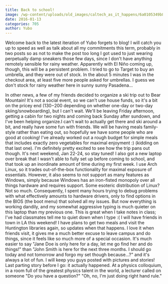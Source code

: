 ```yaml
---
title: Back to school!
image: /wp-content/uploads/old_images/caltech_as_it_happens/6a0105349b8251970b01b8d1904e80970c.jpg
date: 2016-01-13
categories: 705
author: Yubo
---
```


Welcome back to the latest iteration of Yubo forgets to blog! I will catch you up to speed as well as talk about all my commitments this term, probably in two posts so as not to make the post too long
I got used to just wearing perpetually damp sneakers those few days, since I don't have anything remotely sensible for rainy weather. Apparently with El Niño coming up, though, this will be a persistent problem. I tried to go to Target to buy an umbrella, and they were out of stock. In the about 5 minutes I was in the checkout area, at least five more people asked for umbrellas. I guess we don't stock for rainy weather here in sunny sunny Pasadena...

In other news, a few of my friends decided to organize a ski trip out to Bear Mountain! It's not a social event, so we can't use house funds, so it's a bit on the pricey end ($130-$200 depending on whether one-day or two-day skiing/snowboarding), but I can't wait. We'll be leaving Friday afternoon, getting a cabin for two nights and coming back Sunday after sundown, and I've been helping organize.I can't wait to actually get there and ski around a bit, and really have some fun with friends. We will be having meals family-style rather than eating out, so hopefully we have some people who are good at cooking! I've already worked out a rough budget for simple meals that includes exactly zero vegetables for maximal enjoyment :) (kidding on that last one). I'm definitely pretty excited to see how the trip pans out though. It's next weekend, Jan 22-24, so stay tuned!
I also got a new laptop over break that I wasn't able to fully set up before coming to school, and that took up an inordinate amount of time during my first week. I use Arch Linux, so it trades out-of-the-box functionality for maximal exposure of essentials. However, it also seems to not support as many features as Windows, simply because Windows has an iron-fisted monopoly over all things hardware and requires support. Some esoteric distribution of Linux? Not so much. Consequently, I spent many hours trying to debug problems with what effectively amounts to hardware drivers, only to find options in the BIOS (the boot menu) that solved all my issues. But now everything is working dandily, and my somewhat aggressive typing is much quieter on this laptop than my previous one. This is great when I take notes in class; I've had classmates tell me to quiet down when I type :(
I will have friends in town in LA this weekend! I have plans to get two meals and visit the Huntington libraries again, so updates when that happens. I love it when friends visit, it gives me a much better excuse to leave campus and do things, since it feels like so much more of a special occasion. It's much easier to say "Jane Doe is only here for a day, let me go find her and do things!" than "John Smith is here for the next three months. I should go today and not tomorrow and forgo my set though because...?" and it's always a lot of fun. I will keep you guys posted with pictures and stories!
Last parting story before I go: it actually happened. At a physics colloquium, in a room full of the greatest physics talent in the world, a lecturer called on someone "Do you have a question?"
"Oh, no, I'm just doing right hand rule."

